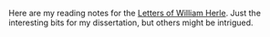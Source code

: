 Here are my reading notes for the [Letters of William Herle](http://www.livesandletters.ac.uk/herle/index.html). Just the
interesting bits for my dissertation, but others might be intrigued.

